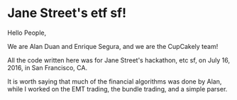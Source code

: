 # Jane Street's etf sf!

Hello People, 

We are Alan Duan and Enrique Segura, and we are the CupCakely team! 

All the code written here was for Jane Street's hackathon, etc sf, on July 16, 2016, in San Francisco, CA. 

It is worth saying that much of the financial algorithms was done by Alan, while I worked on the EMT trading, the bundle trading, and a simple parser. 
